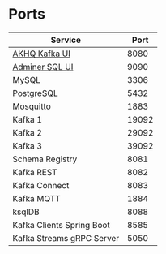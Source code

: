 # Ports

| Service                                  | Port  |
|------------------------------------------|-------|
| [AKHQ Kafka UI](http://localhost:8080/)  | 8080  |
| [Adminer SQL UI](http://localhost:9090/) | 9090  |
| MySQL                                    | 3306  |
| PostgreSQL                               | 5432  |
| Mosquitto                                | 1883  |
| Kafka 1                                  | 19092 |
| Kafka 2                                  | 29092 |
| Kafka 3                                  | 39092 |
| Schema Registry                          | 8081  |
| Kafka REST                               | 8082  |
| Kafka Connect                            | 8083  |
| Kafka MQTT                               | 1884  |
| ksqlDB                                   | 8088  |
| Kafka Clients Spring Boot                | 8585  |
| Kafka Streams gRPC Server                | 5050  |